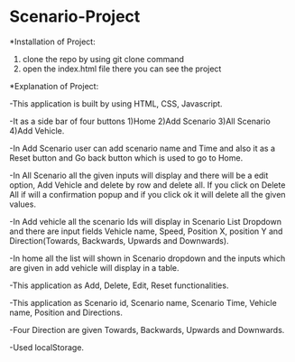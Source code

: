 # Scenario-Project

*Installation of Project:
1) clone the repo by using git clone command
2) open the index.html file there you can see the project

*Explanation of Project:

-This application is built by using HTML, CSS, Javascript.

-It as a side bar of four buttons 1)Home 2)Add Scenario 3)All Scenario 4)Add Vehicle.

-In Add Scenario user can add scenario name and Time and also it as a Reset button and Go back button which is used to go to Home.

-In All Scenario all the given inputs will display and there will be a edit option, Add Vehicle and delete by row and delete all. If you click on Delete All if will a confirmation popup and if you click ok it will delete all the given values.

-In Add vehicle all the scenario Ids will display in Scenario List Dropdown and there are input fields Vehicle name, Speed, Position X, position Y and Direction(Towards, Backwards, Upwards and Downwards).

-In home all the list will shown in Scenario dropdown and the inputs which are given in add vehicle will display in a table.

-This application as Add, Delete, Edit, Reset functionalities.

-This application as Scenario id, Scenario name, Scenario Time, Vehicle name, Position and Directions.

-Four Direction are given Towards, Backwards, Upwards and Downwards.

-Used localStorage.
